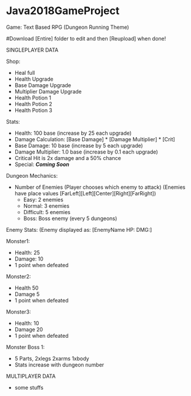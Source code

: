 # Java2018GameProject
Game: Text Based RPG (Dungeon Running Theme)

#Download [Entire] folder to edit and then [Reupload] when done!

SINGLEPLAYER DATA

Shop:
 - Heal full
 - Health Upgrade
 - Base Damage Upgrade
 - Multiplier Damage Upgrade
 - Health Potion 1
 - Health Potion 2
 - Health Potion 3
 
Stats:
 - Health: 100 base (increase by 25 each upgrade)
 - Damage Calculation: [Base Damage] * [Damage Multiplier] * [Crit]
 - Base Damage: 10 base (increase by 5 each upgrade)
 - Damage Multiplier: 1.0 base (increase by 0.1 each upgrade)
 - Critical Hit is 2x damage and a 50% chance
 - Special: ***Coming Soon***

Dungeon Mechanics:
- Number of Enemies (Player chooses which enemy to attack)
                    (Enemies have place values [FarLeft][Left][Center][Right][FarRight])
  - Easy: 2 enemies
  - Normal: 3 enemies
  - Difficult: 5 enemies
  - Boss: Boss enemy (every 5 dungeons)

Enemy Stats: (Enemy displayed as: [EnemyName HP: DMG:]

Monster1:
- Health: 25
- Damage: 10
- 1 point when defeated

Monster2:
- Health 50
- Damage 5
- 1 point when defeated

Monster3:
- Health: 10
- Damage 20
- 1 point when defeated

Monster Boss 1:
-  5 Parts, 2xlegs 2xarms 1xbody
- Stats increase with dungeon number
  
MULTIPLAYER DATA
- some stuffs

